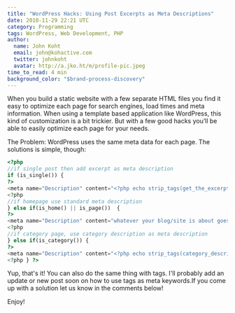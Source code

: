 ```yaml
---
title: "WordPress Hacks: Using Post Excerpts as Meta Descriptions"
date: 2010-11-29 22:21 UTC
category: Programming
tags: WordPress, Web Development, PHP
author:
  name: John Koht
  email: john@kohactive.com
  twitter: johnkoht
  avatar: http://a.jko.ht/m/profile-pic.jpeg
time_to_read: 4 min
background_color: "$brand-process-discovery"
---
```


When you build a static website with a few separate HTML files you find it easy to optimize each page for search engines, load times and meta information. When using a template based application like WordPress, this kind of customization is a bit trickier. But with a few good hacks you’ll be able to easily optimize each page for your needs.

The Problem: WordPress uses the same meta data for each page. The solutions is simple, though:

```php
<?php
//if single post then add excerpt as meta description
if (is_single()) {
?>
<meta name="Description" content="<?php echo strip_tags(get_the_excerpt($post->ID)); ?>" />
<?php
//if homepage use standard meta description
} else if(is_home() || is_page())  {
?>
<meta name="Description" content="whatever your blog/site is about goes here w00t!">
<?php
//if category page, use category description as meta description
} else if(is_category()) {
?>
<meta name="Description" content="<?php echo strip_tags(category_description(get_category_by_slug(strtolower(get_the_category()))->term_id)); ?>" />
<?php } ?>
```

Yup, that's it! You can also do the same thing with tags. I'll probably add an update or new post soon on how to use tags as meta keywords.If you come up with a solution let us know in the comments below!

Enjoy!